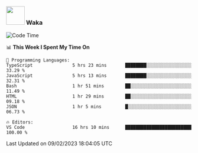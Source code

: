 ### <img src="https://media.giphy.com/media/VgCDAzcKvsR6OM0uWg/giphy.gif" width="50"> Waka

  <!--START_SECTION:waka-->
![Code Time](http://img.shields.io/badge/Code%20Time-1%2C256%20hrs%2036%20mins-blue)

📊 **This Week I Spent My Time On** 

```text
💬 Programming Languages: 
TypeScript               5 hrs 23 mins       ████████░░░░░░░░░░░░░░░░░   33.29 % 
JavaScript               5 hrs 13 mins       ████████░░░░░░░░░░░░░░░░░   32.31 % 
Bash                     1 hr 51 mins        ██░░░░░░░░░░░░░░░░░░░░░░░   11.49 % 
HTML                     1 hr 29 mins        ██░░░░░░░░░░░░░░░░░░░░░░░   09.18 % 
JSON                     1 hr 5 mins         █░░░░░░░░░░░░░░░░░░░░░░░░   06.73 % 

🔥 Editors: 
VS Code                  16 hrs 10 mins      █████████████████████████   100.00 % 

```


 Last Updated on 09/02/2023 18:04:05 UTC
<!--END_SECTION:waka-->
